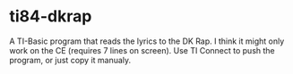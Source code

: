 # ti84-dkrap
A TI-Basic program that reads the lyrics to the DK Rap.
I think it might only work on the CE (requires 7 lines on screen).
Use TI Connect to push the program, or just copy it manualy.
